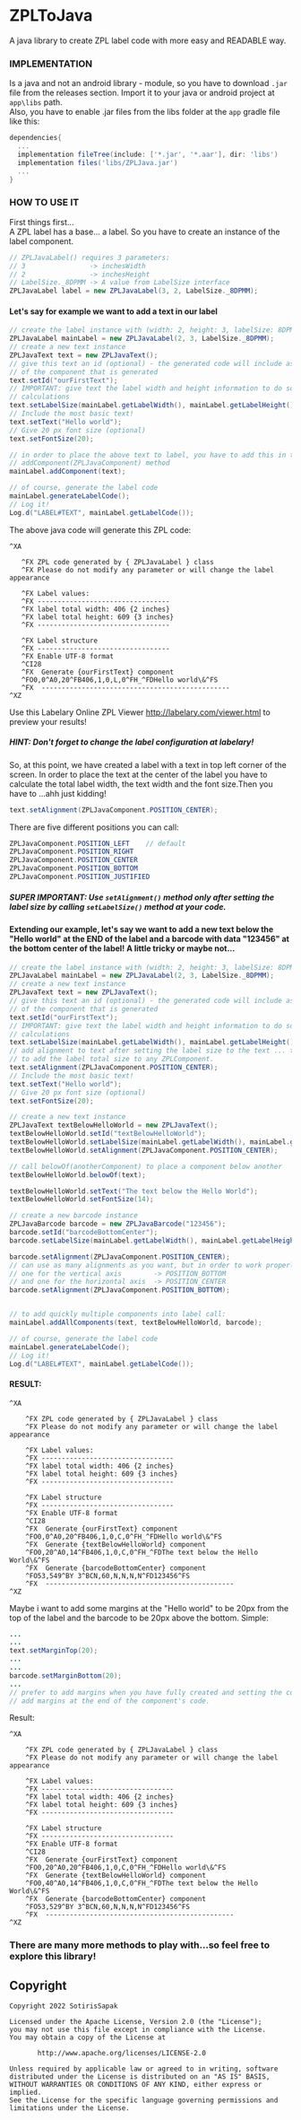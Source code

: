 # ZPLToJava
A java library to create ZPL label code with more easy and READABLE way.

### IMPLEMENTATION
Is a java and not an android library - module, so you have to download ``` .jar ``` file from the releases section.
Import it to your java or android project at ``` app\libs ``` path.  
Also, you have to enable .jar files from the libs folder at the ``` app ``` gradle file like this:

``` gradle
dependencies{
  ...
  implementation fileTree(include: ['*.jar', '*.aar'], dir: 'libs')
  implementation files('libs/ZPLJava.jar')
  ...
}
```


### HOW TO USE IT
First things first...  
A ZPL label has a base... a label. So you have to create an instance of the label component.  

``` java 
// ZPLJavaLabel() requires 3 parameters:
// 3                -> inchesWidth
// 2                -> inchesHeight
// LabelSize._8DPMM -> A value from LabelSize interface
ZPLJavaLabel label = new ZPLJavaLabel(3, 2, LabelSize._8DPMM); 
```

#### Let's say for example we want to add a text in our label
``` java 
// create the label instance with (width: 2, height: 3, labelSize: 8DPMM)
ZPLJavaLabel mainLabel = new ZPLJavaLabel(2, 3, LabelSize._8DPMM);
// create a new text instance
ZPLJavaText text = new ZPLJavaText();
// give this text an id (optional) - the generated code will include as a comment the id
// of the component that is generated
text.setId("ourFirstText");
// IMPORTANT: give text the label width and height information to do some inner
// calculations
text.setLabelSize(mainLabel.getLabelWidth(), mainLabel.getLabelHeight());
// Include the most basic text!
text.setText("Hello world");
// Give 20 px font size (optional)
text.setFontSize(20);

// in order to place the above text to label, you have to add this in the label by using the
// addComponent(ZPLJavaComponent) method
mainLabel.addComponent(text);

// of course, generate the label code
mainLabel.generateLabelCode();
// Log it!
Log.d("LABEL#TEXT", mainLabel.getLabelCode());
```

The above java code will generate this ZPL code:

```
^XA
    
   ^FX ZPL code generated by { ZPLJavaLabel } class
   ^FX Please do not modify any parameter or will change the label appearance
    
   ^FX Label values: 
   ^FX ---------------------------------
   ^FX label total width: 406 {2 inches}
   ^FX label total height: 609 {3 inches}
   ^FX ---------------------------------
    
   ^FX Label structure 
   ^FX ---------------------------------
   ^FX Enable UTF-8 format
   ^CI28
   ^FX  Generate {ourFirstText} component
   ^FO0,0^A0,20^FB406,1,0,L,0^FH_^FDHello world\&^FS
   ^FX  -----------------------------------------------
^XZ
```

Use this Labelary Online ZPL Viewer http://labelary.com/viewer.html to preview your results!
##### HINT: Don't forget to change the label configuration at labelary!

So, at this point, we have created a label with a text in top left corner of the screen. In order to place the text at the center of 
the label you have to calculate the total label width, the text width and the font size.Then you have to ...ahh just kidding!

``` java
text.setAlignment(ZPLJavaComponent.POSITION_CENTER);
```
There are five different positions you can call:
``` java
ZPLJavaComponent.POSITION_LEFT    // default
ZPLJavaComponent.POSITION_RIGHT
ZPLJavaComponent.POSITION_CENTER
ZPLJavaComponent.POSITION_BOTTOM
ZPLJavaComponent.POSITION_JUSTIFIED
```

##### SUPER IMPORTANT: Use ``` setAlignment() ``` method only after setting the label size by calling ``` setLabelSize() ``` method at your code.

#### Extending our example, let's say we want to add a new text below the "Hello world" at the END of the label and a barcode with data "123456" at the bottom center of the label! A little tricky or maybe not...

``` java
// create the label instance with (width: 2, height: 3, labelSize: 8DPMM)
ZPLJavaLabel mainLabel = new ZPLJavaLabel(2, 3, LabelSize._8DPMM);
// create a new text instance
ZPLJavaText text = new ZPLJavaText();
// give this text an id (optional) - the generated code will include as a comment the id
// of the component that is generated
text.setId("ourFirstText");
// IMPORTANT: give text the label width and height information to do some inner
// calculations
text.setLabelSize(mainLabel.getLabelWidth(), mainLabel.getLabelHeight());
// add alignment to text after setting the label size to the text ... that's why you have
// to add the label total size to any ZPLComponent.
text.setAlignment(ZPLJavaComponent.POSITION_CENTER);
// Include the most basic text!
text.setText("Hello world");
// Give 20 px font size (optional)
text.setFontSize(20);

// create a new text instance
ZPLJavaText textBelowHelloWorld = new ZPLJavaText();
textBelowHelloWorld.setId("textBelowHelloWorld");
textBelowHelloWorld.setLabelSize(mainLabel.getLabelWidth(), mainLabel.getLabelHeight());
textBelowHelloWorld.setAlignment(ZPLJavaComponent.POSITION_CENTER);

// call belowOf(anotherComponent) to place a component below another
textBelowHelloWorld.belowOf(text);

textBelowHelloWorld.setText("The text below the Hello World");
textBelowHelloWorld.setFontSize(14);

// create a new barcode instance
ZPLJavaBarcode barcode = new ZPLJavaBarcode("123456");
barcode.setId("barcodeBottomCenter");
barcode.setLabelSize(mainLabel.getLabelWidth(), mainLabel.getLabelHeight());

barcode.setAlignment(ZPLJavaComponent.POSITION_CENTER);
// can use as many alignments as you want, but in order to work properly you have to add
// one for the vertical axis        -> POSITION_BOTTOM
// and one for the horizontal axis  -> POSITION_CENTER
barcode.setAlignment(ZPLJavaComponent.POSITION_BOTTOM);


// to add quickly multiple components into label call:
mainLabel.addAllComponents(text, textBelowHelloWorld, barcode);

// of course, generate the label code
mainLabel.generateLabelCode();
// Log it!
Log.d("LABEL#TEXT", mainLabel.getLabelCode());
 ```

#### RESULT: 

```
^XA
    
    ^FX ZPL code generated by { ZPLJavaLabel } class
    ^FX Please do not modify any parameter or will change the label appearance
    
    ^FX Label values: 
    ^FX ---------------------------------
    ^FX label total width: 406 {2 inches}
    ^FX label total height: 609 {3 inches}
    ^FX ---------------------------------
    
    ^FX Label structure 
    ^FX ---------------------------------
    ^FX Enable UTF-8 format
    ^CI28
    ^FX  Generate {ourFirstText} component
    ^FO0,0^A0,20^FB406,1,0,C,0^FH_^FDHello world\&^FS
    ^FX  Generate {textBelowHelloWorld} component
    ^FO0,20^A0,14^FB406,1,0,C,0^FH_^FDThe text below the Hello World\&^FS
    ^FX  Generate {barcodeBottomCenter} component
    ^FO53,549^BY 3^BCN,60,N,N,N,N^FD123456^FS
    ^FX  -----------------------------------------------
^XZ
```

Maybe i want to add some margins at the "Hello world" to be 20px from the top of the label and the barcode to be 20px above the bottom.
Simple:

``` java
...
...
text.setMarginTop(20);
...
...
barcode.setMarginBottom(20);
...
// prefer to add margins when you have fully created and setting the component...
// add margins at the end of the component's code.
```

Result: 
``` 
^XA
    
    ^FX ZPL code generated by { ZPLJavaLabel } class
    ^FX Please do not modify any parameter or will change the label appearance
    
    ^FX Label values: 
    ^FX ---------------------------------
    ^FX label total width: 406 {2 inches}
    ^FX label total height: 609 {3 inches}
    ^FX ---------------------------------
    
    ^FX Label structure 
    ^FX ---------------------------------
    ^FX Enable UTF-8 format
    ^CI28
    ^FX  Generate {ourFirstText} component
    ^FO0,20^A0,20^FB406,1,0,C,0^FH_^FDHello world\&^FS
    ^FX  Generate {textBelowHelloWorld} component
    ^FO0,40^A0,14^FB406,1,0,C,0^FH_^FDThe text below the Hello World\&^FS
    ^FX  Generate {barcodeBottomCenter} component
    ^FO53,529^BY 3^BCN,60,N,N,N,N^FD123456^FS
    ^FX  -----------------------------------------------
^XZ
```

### There are many more methods to play with...so feel free to explore this library!

## Copyright 
```copyright 
Copyright 2022 SotirisSapak

Licensed under the Apache License, Version 2.0 (the "License");
you may not use this file except in compliance with the License.
You may obtain a copy of the License at

       http://www.apache.org/licenses/LICENSE-2.0

Unless required by applicable law or agreed to in writing, software
distributed under the License is distributed on an "AS IS" BASIS,
WITHOUT WARRANTIES OR CONDITIONS OF ANY KIND, either express or implied.
See the License for the specific language governing permissions and
limitations under the License.
```
